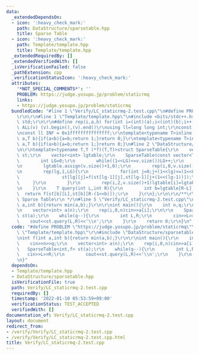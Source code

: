 ```yaml
---
data:
  _extendedDependsOn:
  - icon: ':heavy_check_mark:'
    path: DataStructure/sparsetable.hpp
    title: Sparse Table
  - icon: ':heavy_check_mark:'
    path: Template/template.hpp
    title: Template/template.hpp
  _extendedRequiredBy: []
  _extendedVerifiedWith: []
  _isVerificationFailed: false
  _pathExtension: cpp
  _verificationStatusIcon: ':heavy_check_mark:'
  attributes:
    '*NOT_SPECIAL_COMMENTS*': ''
    PROBLEM: https://judge.yosupo.jp/problem/staticrmq
    links:
    - https://judge.yosupo.jp/problem/staticrmq
  bundledCode: "#line 1 \"Verify/LC_staticrmq-2.test.cpp\"\n#define PROBLEM \"https://judge.yosupo.jp/problem/staticrmq\"\
    \r\n\r\n#line 1 \"Template/template.hpp\"\n#include <bits/stdc++.h>\r\nusing namespace\
    \ std;\r\n\r\n#define rep(i,a,b) for(int i=(int)(a);i<(int)(b);i++)\r\n#define\
    \ ALL(v) (v).begin(),(v).end()\r\nusing ll=long long int;\r\nconst int inf = 0x3fffffff;\r\
    \nconst ll INF = 0x1fffffffffffffff;\r\ntemplate<typename T>inline bool chmax(T&\
    \ a,T b){if(a<b){a=b;return 1;}return 0;}\r\ntemplate<typename T>inline bool chmin(T&\
    \ a,T b){if(a>b){a=b;return 1;}return 0;}\n#line 2 \"DataStructure/sparsetable.hpp\"\
    \n\r\ntemplate<typename T,T (*f)(T,T)>struct SparseTable{\r\n    vector<vector<T>>\
    \ st;\r\n    vector<int> lgtable;\r\n    SparseTable(const vector<T>& v){\r\n\
    \        int LG=0;\r\n        while((1<<LG)<=v.size())LG++;\r\n        st.assign(LG,vector<T>(1<<LG));\r\
    \n        lgtable.assign(v.size()+1,0);\r\n        rep(i,0,v.size())st[0][i]=v[i];\r\
    \n        rep(lg,1,LG){\r\n            for(int j=0;j+(1<<lg)<=(1<<LG);j++){\r\n\
    \                st[lg][j]=f(st[lg-1][j],st[lg-1][j+(1<<(lg-1))]);\r\n       \
    \     }\r\n        }\r\n        rep(i,2,v.size()+1)lgtable[i]=lgtable[i>>1]+1;\r\
    \n    }\r\n    T query(int L,int R){\r\n        int b=lgtable[R-L];\r\n      \
    \  return f(st[b][L],st[b][R-(1<<b)]);\r\n    }\r\n};\r\n\r\n/**\r\n * @brief\
    \ Sparse Table\r\n */\n#line 5 \"Verify/LC_staticrmq-2.test.cpp\"\n\r\nint f(int\
    \ a,int b){return min(a,b);}\r\n\r\nint main(){\r\n    int n,q;\r\n    cin>>n>>q;\r\
    \n    vector<int> a(n);\r\n    rep(i,0,n)cin>>a[i];\r\n\r\n    SparseTable<int,f>\
    \ st(a);\r\n    while(q--){\r\n        int L,R;\r\n        cin>>L>>R;\r\n    \
    \    cout<<st.query(L,R)<<'\\n';\r\n    }\r\n    return 0;\r\n}\n"
  code: "#define PROBLEM \"https://judge.yosupo.jp/problem/staticrmq\"\r\n\r\n#include\
    \ \"Template/template.hpp\"\r\n#include \"DataStructure/sparsetable.hpp\"\r\n\r\
    \nint f(int a,int b){return min(a,b);}\r\n\r\nint main(){\r\n    int n,q;\r\n\
    \    cin>>n>>q;\r\n    vector<int> a(n);\r\n    rep(i,0,n)cin>>a[i];\r\n\r\n \
    \   SparseTable<int,f> st(a);\r\n    while(q--){\r\n        int L,R;\r\n     \
    \   cin>>L>>R;\r\n        cout<<st.query(L,R)<<'\\n';\r\n    }\r\n    return 0;\r\
    \n}"
  dependsOn:
  - Template/template.hpp
  - DataStructure/sparsetable.hpp
  isVerificationFile: true
  path: Verify/LC_staticrmq-2.test.cpp
  requiredBy: []
  timestamp: '2022-01-10 05:53:59+09:00'
  verificationStatus: TEST_ACCEPTED
  verifiedWith: []
documentation_of: Verify/LC_staticrmq-2.test.cpp
layout: document
redirect_from:
- /verify/Verify/LC_staticrmq-2.test.cpp
- /verify/Verify/LC_staticrmq-2.test.cpp.html
title: Verify/LC_staticrmq-2.test.cpp
---
```

